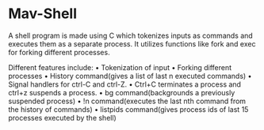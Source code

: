 # Mav-Shell

A shell program is made using C which tokenizes inputs as commands and executes them as a separate process.
It utilizes functions like fork and exec for forking different processes.

Different features include:
• Tokenization of input
• Forking different processes
• History command(gives a list of last n executed commands)
• Signal handlers for ctrl-C and ctrl-Z.
• Ctrl+C terminates a process and ctrl+z suspends a process.
• bg command(backgrounds a previously suspended process)
• !n command(executes the last nth command from the history of commands)
• listpids command(gives process ids of last 15 processes executed by the shell)
